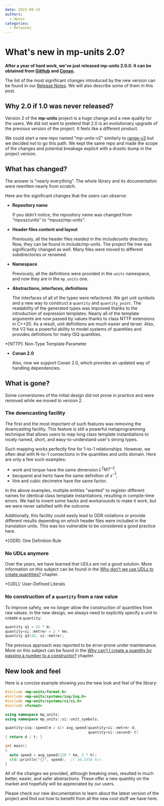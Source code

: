 ```yaml
---
date: 2023-09-24
authors:
  - mpusz
categories:
  - Releases
---
```


# What's new in mp-units 2.0?

**After a year of hard work, we've just released mp-units 2.0.0. It can be obtained from
[GitHub](https://github.com/mpusz/mp-units/releases/tag/v2.0.0) and
[Conan](https://conan.io/center/recipes/mp-units?version=2.0.0).**

The list of the most significant changes introduced by the new version can be found in our
[Release Notes](../../release_notes.md#2.0.0). We will also describe some of them in this post.

<!-- more -->

## Why 2.0 if 1.0 was never released?

Version 2 of the **mp-units** project is a huge change and a new quality for the users.
We did not want to pretend that 2.0 is an evolutionary upgrade of the previous version of the
project. It feels like a different product.

We could start a new repo named "mp-units-v2" similarly to [range-v3](https://github.com/ericniebler/range-v3)
but we decided not to go this path. We kept the same repo and made the scope of the changes and
potential breakage explicit with a drastic bump in the project version.

## What has changed?

The answer is "nearly everything". The whole library and its documentation were rewritten nearly
from scratch.

Here are the significant changes that the users can observe:

- **Repository name**

    If you didn't notice, the repository name was changed from "mpusz/units" to "mpusz/mp-units".

- **Header files content and layout**

    Previously, all the header files resided in the _include/units_ directory. Now, they can be
    found in _include/mp-units_. The project file tree was significantly changed as well. Many
    files were moved to different subdirectories or renamed.

- **Namespace**

    Previously, all the definitions were provided in the `units` namespace, and now they are in the
    `mp_units` one.

- **Abstractions, interfaces, definitions**

    The interfaces of all of the types were refactored. We got unit symbols and a new way
    to construct a `quantity` and `quantity_point`. The readability of the generated types was improved thanks
    to the introduction of expression templates. Nearly all of the template arguments are now passed
    by values thanks to class NTTP extensions in C++20. As a result, unit definitions are much
    easier and terser. Also, the V2 has a powerful ability to model systems of quantities and
    provides definitions for many ISQ quantities.

*[NTTP]: Non-Type Template Parameter

- **Conan 2.0**

    Also, now we support Conan 2.0, which provides an updated way of handling dependencies.

## What is gone?

Some cornerstones of the initial design did not prove in practice and were removed while
we moved to version 2.

### The downcasting facility

The first and the most important of such features was removing the downcasting facility.
This feature is still a powerful metaprogramming technique that allows users to map long class template
instantiations to nicely named, short, and easy-to-understand user's strong types.

Such mapping works perfectly fine for 1-to-1 relationships. However, we often deal with N-to-1 connections in the quantities and units domain. Here are only a few such examples:

- _work_ and _torque_ have the same dimension $L^2MT^{-2}$,
- becquerel and hertz have the same definition of $s^{-1}$,
- litre and cubic decimetre have the same factor.

In the above examples, multiple entities "wanted" to register different names for identical class
template instantiations, resulting in compile-time errors. We had to invent some hacks and
workarounds to make it work, but we were never satisfied with the outcome.

Additionally, this facility could easily lead to ODR violations or provide different results
depending on which header files were included in the translation units. This was too vulnerable
to be considered a good practice here.

*[ODR]: One Definition Rule

### No UDLs anymore

Over the years, we have learned that UDLs are not a good solution. More information on this
subject can be found in the
[Why don't we use UDLs to create quantities?](../../getting_started/faq.md#why-dont-we-use-udls-to-create-quantities)
chapter.

*[UDL]: User-Defined Literals

### No construction of a `quantity` from a raw value

To improve safety, we no longer allow the construction of quantities from raw values. In the new design, we
always need to explicitly specify a unit to create a `quantity`:

```cpp
quantity q1 = 42 * m;
quantity<si::metre> = 2 * km;
quantity q3(42, si::metre);
```

The previous approach was reported to be error-prone under maintenance. More on this subject
can be found in the
[Why can't I create a quantity by passing a number to a constructor?](../../getting_started/faq.md#why-cant-i-create-a-quantity-by-passing-a-number-to-a-constructor)
chapter.


## New look and feel

Here is a concise example showing you the new look and feel of the library:

```cpp
#include <mp-units/format.h>
#include <mp-units/systems/isq/isq.h>
#include <mp-units/systems/si/si.h>
#include <format>

using namespace mp_units;
using namespace mp_units::si::unit_symbols;

quantity<isq::speed[m / s]> avg_speed(quantity<si::metre> d,
                                      quantity<si::second> t)
{ return d / t; }

int main()
{
  auto speed = avg_speed(220 * km, 2 * h);
  std::println("{}", speed);  // 30.5556 m/s
}
```

All of the changes we provided, although breaking ones, resulted in much better,
easier, and safer abstractions. These offer a new quantity on the market and hopefully will be
appreciated by our users.

Please check our new documentation to learn about the latest version of the project and find out
how to benefit from all the new cool stuff we have here.
